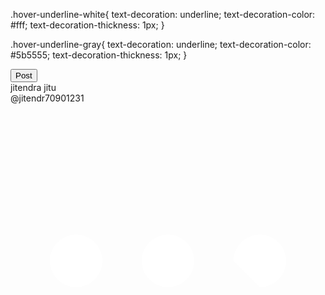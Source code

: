 

.hover-underline-white{
  text-decoration: underline;
  text-decoration-color: #fff;
  text-decoration-thickness: 1px;
}

.hover-underline-gray{
  text-decoration: underline;
  text-decoration-color: #5b5555;
  text-decoration-thickness: 1px;
}


<div class="postbtn bg-sky-500 relative w-10/12 p-2 md:w-full py-2 text-center rounded-full md:mr-4 items-center my-3 hidden md:block">
    <button class="text-xs font-semibold md:font-bold md:text-lg p-0 h-6 md:h-full">
      Post
    </button>
  </div>
  
  

  <div class="profile md:flex md:gap-4 md:px-4 md:relative md:mt-12 md:items-center hidden md:block">
    <img class="w-10 h-10 rounded-full" src="https://abs.twimg.com/sticky/default_profile_images/default_profile_400x400.png" alt="">
    <div class="names hidden md:block">
      <div class="displayname">jitendra jitu</div>
      <div class="username text-gray-500">@jitendr70901231</div>
    </div>
    <svg viewBox="0 0 24 24" aria-hidden="true" class="w-7 md:pl-3">
        <g>
          <path fill="white" d="M3 12c0-1.1.9-2 2-2s2 .9 2 2-.9 2-2 2-2-.9-2-2zm9 2c1.1 0 2-.9 2-2s-.9-2-2-2-2 .9-2 2 .9 2 2 2zm7 0c1.1 0 2-.9 2-2s-.9-2-2-2-2 .9-2 2z"></path>
        </g>
      </svg>
    </div>